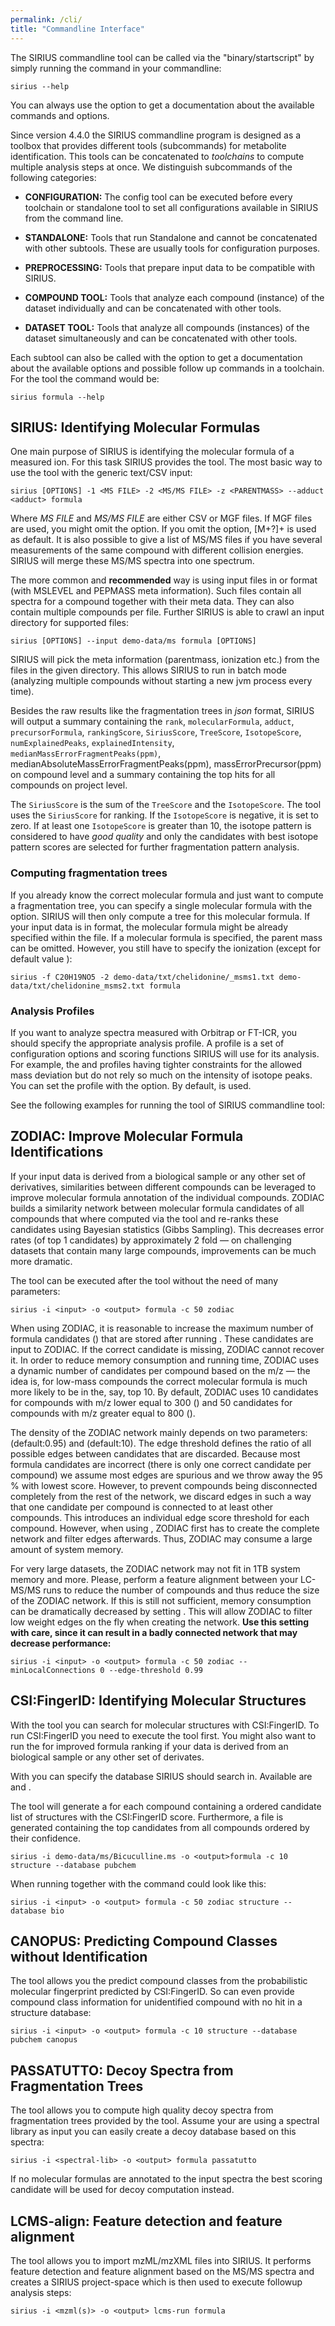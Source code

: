 ```yaml
---
permalink: /cli/
title: "Commandline Interface"
---
```


The SIRIUS commandline tool can be called via the "binary/startscript" by
simply running the command in your commandline:

`sirius --help`

You can always use the option to get a documentation about the available
commands and options.

Since version 4.4.0 the SIRIUS commandline program is designed as a
toolbox that provides different tools (subcommands) for metabolite
identification. This tools can be concatenated to *toolchains* to
compute multiple analysis steps at once. We distinguish subcommands of
the following categories:

  - **CONFIGURATION:** The config tool can be executed before every
    toolchain or standalone tool to set all configurations available in
    SIRIUS from the command line.

  - **STANDALONE:** Tools that run Standalone and cannot be concatenated
    with other subtools. These are usually tools for configuration
    purposes.

  - **PREPROCESSING:** Tools that prepare input data to be compatible
    with SIRIUS.

  - **COMPOUND TOOL:** Tools that analyze each compound (instance) of
    the dataset individually and can be concatenated with other tools.

  - **DATASET TOOL:** Tools that analyze all compounds (instances) of
    the dataset simultaneously and can be concatenated with other tools.

Each subtool can also be called with the option to get a documentation
about the available options and possible follow up commands in a
toolchain. For the tool the command would be:

`sirius formula --help`

## SIRIUS: Identifying Molecular Formulas

One main purpose of SIRIUS is identifying the molecular formula of a
measured ion. For this task SIRIUS provides the tool. The most basic way
to use the tool with the generic text/CSV input:

`sirius [OPTIONS] -1 <MS FILE> -2 <MS/MS FILE> -z <PARENTMASS>
--adduct <adduct> formula`

Where *MS FILE* and *MS/MS FILE* are either CSV or MGF files. If MGF
files are used, you might omit the option. If you omit the option,
<span>\[</span>M+?<span>\]</span>+ is used as default. It is also
possible to give a list of MS/MS files if you have several measurements
of the same compound with different collision energies. SIRIUS will
merge these MS/MS spectra into one spectrum.

The more common and **recommended** way is using input files in or
format (with MSLEVEL and PEPMASS meta information). Such files contain
all spectra for a compound together with their meta data. They can also
contain multiple compounds per file. Further SIRIUS is able to crawl an
input directory for supported files:

`sirius [OPTIONS] --input demo-data/ms formula [OPTIONS]`

SIRIUS will pick the meta information (parentmass, ionization etc.) from
the files in the given directory. This allows SIRIUS to run in batch
mode (analyzing multiple compounds without starting a new jvm process
every time).

Besides the raw results like the fragmentation trees in *json* format, SIRIUS
will output a summary containing the `rank`, `molecularFormula`, `adduct`,
`precursorFormula`, `rankingScore`, `SiriusScore`, `TreeScore`,
`IsotopeScore`, `numExplainedPeaks`, `explainedIntensity`, `medianMassErrorFragmentPeaks(ppm)`,	
medianAbsoluteMassErrorFragmentPeaks(ppm),	massErrorPrecursor(ppm) on compound
level and a summary containing the top hits for all compounds on project
level.

The `SiriusScore` is the sum of the `TreeScore` and the
`IsotopeScore`. The tool uses the `SiriusScore` for ranking. If
the `IsotopeScore` is negative, it is set to zero. If at least one
`IsotopeScore` is greater than 10, the isotope pattern is considered
to have *good quality* and only the candidates with best isotope pattern
scores are selected for further fragmentation pattern analysis.

### Computing fragmentation trees

If you already know the correct molecular formula and just want to
compute a fragmentation tree, you can specify a single molecular formula
with the option. SIRIUS will then only compute a tree for this molecular
formula. If your input data is in format, the molecular formula might be
already specified within the file. If a molecular formula is specified,
the parent mass can be omitted. However, you still have to specify the
ionization (except for default value ):

`sirius -f C20H19NO5 -2 demo-data/txt/chelidonine/_msms1.txt
demo-data/txt/chelidonine_msms2.txt formula`

### Analysis Profiles

If you want to analyze spectra measured with Orbitrap or FT-ICR, you
should specify the appropriate analysis profile. A profile is a set of
configuration options and scoring functions SIRIUS will use for its
analysis. For example, the and profiles having tighter constraints for
the allowed mass deviation but do not rely so much on the intensity of
isotope peaks. You can set the profile with the option. By default, is
used.

See the following examples for running the tool of SIRIUS commandline
tool:

## ZODIAC: Improve Molecular Formula Identifications

If your input data is derived from a biological sample or any other set
of derivatives, similarities between different compounds can be
leveraged to improve molecular formula annotation of the individual
compounds. ZODIAC builds a similarity network between molecular formula
candidates of all compounds that where computed via the tool and
re-ranks these candidates using Bayesian statistics (Gibbs Sampling).
This decreases error rates (of top 1 candidates) by approximately 2 fold
— on challenging datasets that contain many large compounds,
improvements can be much more dramatic.

The tool can be executed after the tool without the need of many
parameters:

`sirius -i <input> -o <output> formula -c 50 zodiac`

When using ZODIAC, it is reasonable to increase the maximum number of
formula candidates () that are stored after running . These candidates
are input to ZODIAC. If the correct candidate is missing, ZODIAC cannot
recover it. In order to reduce memory consumption and running time,
ZODIAC uses a dynamic number of candidates per compound based on the m/z
— the idea is, for low-mass compounds the correct molecular formula is
much more likely to be in the, say, top 10. By default, ZODIAC uses 10
candidates for compounds with m/z lower equal to 300 () and 50
candidates for compounds with m/z greater equal to 800 ().

The density of the ZODIAC network mainly depends on two parameters:
(default:0.95) and (default:10). The edge threshold defines the ratio of
all possible edges between candidates that are discarded. Because most
formula candidates are incorrect (there is only one correct candidate
per compound) we assume most edges are spurious and we throw away the
95 % with lowest score. However, to prevent compounds being
disconnected completely from the rest of the network, we discard edges
in such a way that one candidate per compound is connected to at least
other compounds. This introduces an individual edge score threshold for
each compound. However, when using , ZODIAC first has to create the
complete network and filter edges afterwards. Thus, ZODIAC may consume a
large amount of system memory.

For very large datasets, the ZODIAC network may not fit in 1TB system
memory and more. Please, perform a feature alignment between your
LC-MS/MS runs to reduce the number of compounds and thus reduce the size
of the ZODIAC network. If this is still not sufficient, memory
consumption can be dramatically decreased by setting . This will allow
ZODIAC to filter low weight edges on the fly when creating the network.
**Use this setting with care, since it can result in a badly connected
network that may decrease performance:**

`sirius -i <input> -o <output> formula -c 50 zodiac
--minLocalConnections 0 --edge-threshold 0.99`

## CSI:FingerID: Identifying Molecular Structures

With the tool you can search for molecular structures with CSI:FingerID.
To run CSI:FingerID you need to execute the tool first. You might also
want to run the for improved formula ranking if your data is derived
from an biological sample or any other set of derivates.

With you can specify the database SIRIUS should search in. Available are
and .

The tool will generate a for each compound containing a ordered
candidate list of structures with the CSI:FingerID score. Furthermore, a
file is generated containing the top candidates from all compounds
ordered by their confidence.

`sirius -i demo-data/ms/Bicuculline.ms -o <output>formula -c 10
structure --database pubchem`

When running together with the command could look like this:

`sirius -i <input> -o <output> formula -c 50 zodiac structure
--database bio`

## CANOPUS: Predicting Compound Classes without Identification

The tool allows you the predict compound classes from the probabilistic
molecular fingerprint predicted by CSI:FingerID. So can even provide
compound class information for unidentified compound with no hit in a
structure database:

`sirius -i <input> -o <output> formula -c 10 structure --database 
pubchem canopus`

## PASSATUTTO: Decoy Spectra from Fragmentation Trees

The tool allows you to compute high quality decoy spectra from
fragmentation trees provided by the tool. Assume your are using a
spectral library as input you can easily create a decoy database based
on this spectra:

`sirius -i <spectral-lib> -o <output> formula passatutto`

If no molecular formulas are annotated to the input spectra the best
scoring candidate will be used for decoy computation instead.

## LCMS-align: Feature detection and feature alignment

The tool allows you to import mzML/mzXML files into SIRIUS. It performs
feature detection and feature alignment based on the MS/MS spectra and
creates a SIRIUS project-space which is then used to execute followup
analysis steps:

`sirius -i <mzml(s)> -o <output> lcms-run formula`


